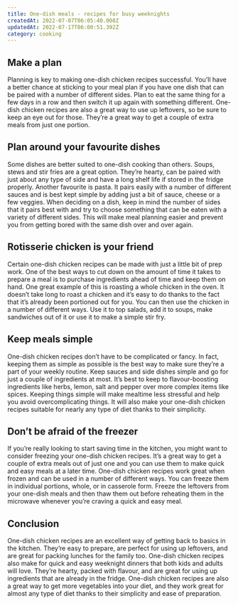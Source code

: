```yaml
---
title: One-dish meals - recipes for busy weeknights
createdAt: 2022-07-07T06:05:40.008Z
updatedAt: 2022-07-17T06:00:51.392Z
category: cooking
---
```


## Make a plan

Planning is key to making one-dish chicken recipes successful. You’ll have a better chance at sticking to your meal plan if you have one dish that can be paired with a number of different sides. Plan to eat the same thing for a few days in a row and then switch it up again with something different.
One-dish chicken recipes are also a great way to use up leftovers, so be sure to keep an eye out for those. They’re a great way to get a couple of extra meals from just one portion.

## Plan around your favourite dishes

Some dishes are better suited to one-dish cooking than others. Soups, stews and stir fries are a great option. They’re hearty, can be paired with just about any type of side and have a long shelf life if stored in the fridge properly.
Another favourite is pasta. It pairs easily with a number of different sauces and is best kept simple by adding just a bit of sauce, cheese or a few veggies.
When deciding on a dish, keep in mind the number of sides that it pairs best with and try to choose something that can be eaten with a variety of different sides. This will make meal planning easier and prevent you from getting bored with the same dish over and over again.

## Rotisserie chicken is your friend

Certain one-dish chicken recipes can be made with just a little bit of prep work. One of the best ways to cut down on the amount of time it takes to prepare a meal is to purchase ingredients ahead of time and keep them on hand.
One great example of this is roasting a whole chicken in the oven. It doesn’t take long to roast a chicken and it’s easy to do thanks to the fact that it’s already been portioned out for you.
You can then use the chicken in a number of different ways. Use it to top salads, add it to soups, make sandwiches out of it or use it to make a simple stir fry.

## Keep meals simple

One-dish chicken recipes don’t have to be complicated or fancy. In fact, keeping them as simple as possible is the best way to make sure they’re a part of your weekly routine.
Keep sauces and side dishes simple and go for just a couple of ingredients at most. It’s best to keep to flavour-boosting ingredients like herbs, lemon, salt and pepper over more complex items like spices.
Keeping things simple will make mealtime less stressful and help you avoid overcomplicating things. It will also make your one-dish chicken recipes suitable for nearly any type of diet thanks to their simplicity.

## Don’t be afraid of the freezer

If you’re really looking to start saving time in the kitchen, you might want to consider freezing your one-dish chicken recipes. It’s a great way to get a couple of extra meals out of just one and you can use them to make quick and easy meals at a later time.
One-dish chicken recipes work great when frozen and can be used in a number of different ways. You can freeze them in individual portions, whole, or in casserole form.
Freeze the leftovers from your one-dish meals and then thaw them out before reheating them in the microwave whenever you’re craving a quick and easy meal.

## Conclusion

One-dish chicken recipes are an excellent way of getting back to basics in the kitchen. They’re easy to prepare, are perfect for using up leftovers, and are great for packing lunches for the family too.
One-dish chicken recipes also make for quick and easy weeknight dinners that both kids and adults will love. They’re hearty, packed with flavour, and are great for using up ingredients that are already in the fridge.
One-dish chicken recipes are also a great way to get more vegetables into your diet, and they work great for almost any type of diet thanks to their simplicity and ease of preparation.
